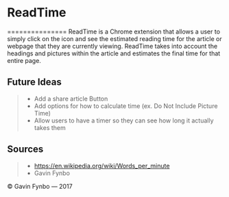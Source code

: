 # ReadTime
===============
ReadTime is a Chrome extension that allows a user to simply click on the icon and see the estimated reading time for the article or webpage that they are currently viewing.
ReadTime takes into account the headings and pictures within the article and estimates the final time for that entire page.

Future Ideas
---------------
> * Add a share article Button
> * Add options for how to calculate time (ex. Do Not Include Picture Time)
> * Allow users to have a timer so they can see how long it actually takes them

Sources
---------------
> * https://en.wikipedia.org/wiki/Words_per_minute
> * Gavin Fynbo

&copy; Gavin Fynbo &mdash; 2017
